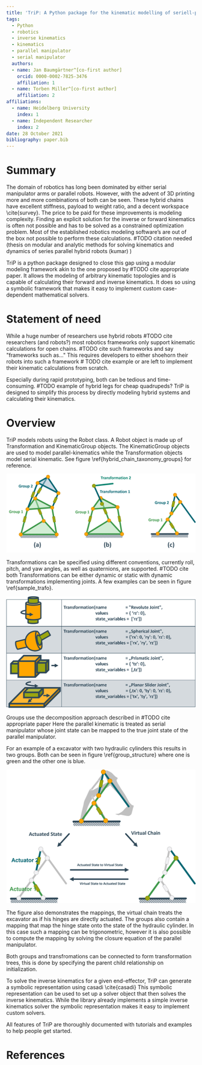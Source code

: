 ```yaml
---
title: 'TriP: A Python package for the kinematic modelling of seriell-parallel hybrid robots'
tags:
  - Python
  - robotics
  - inverse kinematics
  - kinematics
  - parallel manipulator
  - serial manipulator
  authors:
  - name: Jan Baumgärtner^[co-first author]
    orcid: 0000-0002-7825-3476
    affiliation: 1
  - name: Torben Miller^[co-first author]
    affiliation: 2
affiliations:
  - name: Heidelberg University
    index: 1
  - name: Independent Researcher
    index: 2
date: 28 October 2021
bibliography: paper.bib
---
```


# Summary

The domain of robotics has long been dominated by either serial manipulator arms or parallel robots.
However, with the advent of 3D printing more and more combinations of both can be seen.
These hybrid chains have excellent stiffness, payload to weight ratio, and a decent workspace \cite{survey}.
The price to be paid for these improvements is modeling complexity.
Finding an explicit solution for the inverse or forward kinematics is often not possible and has to be solved as a constrained optimization problem.
Most of the established robotics modeling software’s are out of the box not possible to perform these calculations. #TODO citation needed (thesis on modular and analytic methods for solving kinematics and dynamics of series parallel hybrid robots (kumar) )

TriP is a python package designed to close this gap using a modular modeling framework akin to the one proposed by #TODO cite appropriate paper.
It allows the modeling of arbitrary kinematic topologies and is capable of calculating their forward and inverse kinematics.
It does so using a symbolic framework that makes it easy to implement custom case-dependent mathematical solvers.

# Statement of need

While a huge number of researchers use hybrid robots #TODO cite researchers (and robots?)
most robotics frameworks only support kinematic calculations for open chains. #TODO cite such frameworks and say "frameworks such as..."
This requires developers to either shoehorn their robots into such a framework # TODO cite example
or are left to implement their kinematic calculations from scratch.

Especially during rapid prototyping, both can be tedious and time-consuming.  #TODO example of hybrid legs for cheap quadrupeds?
TriP is designed to simplify this process by directly modeling hybrid systems and calculating their kinematics.

# Overview

TriP models robots using the Robot class.
A Robot object is made up of Transformation and KinematicGroup objects. The KinematicGroup objects are used to model parallel-kinematics while the Transformation objects model serial kinematic. See figure \ref{hybrid_chain_taxonomy_groups} for reference.

![Different Hybrid Robot types and their object structure \label{hybrid_chain_taxonomy_groups}](hybrid_chain_taxonomy_groups.png)

Transformations can be specified using different conventions, currently roll, pitch, and yaw angles, as well as quaternions, are supported. #TODO cite both
Transformations can be either dynamic or static with dynamic transformations implementing joints.
A few examples can be seen in figure \ref{sample_trafo}.

![Sample Joints using the Transformation class \label{sample_trafo}](sample_transformations.png)


Groups use the decomposition approach described in #TODO cite appropriate paper
Here the parallel kinematic is treated as serial manipulator whose joint state can be mapped to the true joint state of the parallel manipulator.

For an example of a excavator with two hydraulic cylinders this results in two groups. Both can be seen in figure \ref{group_structure}
where one is green and the other one is blue.

![Excavator Arm build from two Groups (green and blue) \label{group_structure}](group_structure.png)

The figure also demonstrates the mappings, the virtual chain treats the excavator as if his hinges are directly actuated.
The groups also contain a mapping that map the hinge state onto the state of the hydraulic cylinder.
In this case such a mapping can be trigonometric, however it is also possible to compute the mapping by solving the closure equation of the parallel manipulator.

Both groups and transfromations can be connected to form transformation trees, this is done by specifying the parent child relationship on initialization.

To solve the inverse kinematics for a given end-effector, TriP can generate a symbolic representation using casadi \cite{casadi}
This symbolic representation can be used to set up a solver object that then solves the inverse kinematics.
While the library already implements a simple inverse kinematics solver the symbolic representation makes it easy to implement custom solvers.

All features of TriP are thoroughly documented with tutorials and examples to help people get started.

# References
